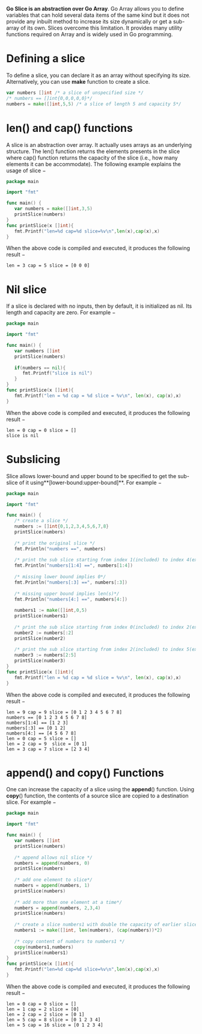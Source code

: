 **Go Slice is an abstraction over Go Array**. Go Array allows you to define variables that can hold several data items of the same kind but it does not provide any inbuilt method to increase its size dynamically or get a sub-array of its own. Slices overcome this limitation. It provides many utility functions required on Array and is widely used in Go programming.

# Defining a slice

To define a slice, you can declare it as an array without specifying its size. Alternatively, you can use **make** function to create a slice.

```go
var numbers []int /* a slice of unspecified size */
/* numbers == []int{0,0,0,0,0}*/
numbers = make([]int,5,5) /* a slice of length 5 and capacity 5*/
```

# len() and cap() functions

A slice is an abstraction over array. It actually uses arrays as an underlying structure. The len() function returns the elements presents in the slice where cap() function returns the capacity of the slice (i.e., how many elements it can be accommodate). The following example explains the usage of slice −

```go
package main

import "fmt"

func main() {
   var numbers = make([]int,3,5)
   printSlice(numbers)
}
func printSlice(x []int){
   fmt.Printf("len=%d cap=%d slice=%v\n",len(x),cap(x),x)
}
```

When the above code is compiled and executed, it produces the following result −

`len = 3 cap = 5 slice = [0 0 0]`

# Nil slice

If a slice is declared with no inputs, then by default, it is initialized as nil. Its length and capacity are zero. For example −

```go
package main

import "fmt"

func main() {
   var numbers []int
   printSlice(numbers)
   
   if(numbers == nil){
      fmt.Printf("slice is nil")
   }
}
func printSlice(x []int){
   fmt.Printf("len = %d cap = %d slice = %v\n", len(x), cap(x),x)
}
```

When the above code is compiled and executed, it produces the following result −

```
len = 0 cap = 0 slice = []
slice is nil
```

# Subslicing

Slice allows lower-bound and upper bound to be specified to get the sub-slice of it using**[lower-bound:upper-bound]**. For example −

```go
package main

import "fmt"

func main() {
   /* create a slice */
   numbers := []int{0,1,2,3,4,5,6,7,8}   
   printSlice(numbers)
   
   /* print the original slice */
   fmt.Println("numbers ==", numbers)
   
   /* print the sub slice starting from index 1(included) to index 4(excluded)*/
   fmt.Println("numbers[1:4] ==", numbers[1:4])
   
   /* missing lower bound implies 0*/
   fmt.Println("numbers[:3] ==", numbers[:3])
   
   /* missing upper bound implies len(s)*/
   fmt.Println("numbers[4:] ==", numbers[4:])
   
   numbers1 := make([]int,0,5)
   printSlice(numbers1)
   
   /* print the sub slice starting from index 0(included) to index 2(excluded) */
   number2 := numbers[:2]
   printSlice(number2)
   
   /* print the sub slice starting from index 2(included) to index 5(excluded) */
   number3 := numbers[2:5]
   printSlice(number3)
}
func printSlice(x []int){
   fmt.Printf("len = %d cap = %d slice = %v\n", len(x), cap(x),x)
}
```

When the above code is compiled and executed, it produces the following result −

```
len = 9 cap = 9 slice = [0 1 2 3 4 5 6 7 8]
numbers == [0 1 2 3 4 5 6 7 8]
numbers[1:4] == [1 2 3]
numbers[:3] == [0 1 2]
numbers[4:] == [4 5 6 7 8]
len = 0 cap = 5 slice = []
len = 2 cap = 9  slice = [0 1]
len = 3 cap = 7 slice = [2 3 4]
```

# append() and copy() Functions

One can increase the capacity of a slice using the **append**() function. Using **copy**() function, the contents of a source slice are copied to a destination slice. For example −

```go
package main

import "fmt"

func main() {
   var numbers []int
   printSlice(numbers)
   
   /* append allows nil slice */
   numbers = append(numbers, 0)
   printSlice(numbers)
   
   /* add one element to slice*/
   numbers = append(numbers, 1)
   printSlice(numbers)
   
   /* add more than one element at a time*/
   numbers = append(numbers, 2,3,4)
   printSlice(numbers)
   
   /* create a slice numbers1 with double the capacity of earlier slice*/
   numbers1 := make([]int, len(numbers), (cap(numbers))*2)
   
   /* copy content of numbers to numbers1 */
   copy(numbers1,numbers)
   printSlice(numbers1)   
}
func printSlice(x []int){
   fmt.Printf("len=%d cap=%d slice=%v\n",len(x),cap(x),x)
}
```

When the above code is compiled and executed, it produces the following result −

```
len = 0 cap = 0 slice = []
len = 1 cap = 2 slice = [0]
len = 2 cap = 2 slice = [0 1]
len = 5 cap = 8 slice = [0 1 2 3 4]
len = 5 cap = 16 slice = [0 1 2 3 4]
```


